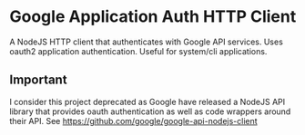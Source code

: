 # Google Application Auth HTTP Client

A NodeJS HTTP client that authenticates with Google API services. Uses oauth2 application authentication. Useful for system/cli applications.

## Important
I consider this project deprecated as Google have released a NodeJS API library that provides oauth authentication as well as
code wrappers around their API. See https://github.com/google/google-api-nodejs-client
